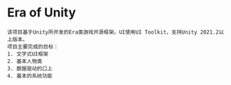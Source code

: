 # Era of Unity
    该项目基于Unity所开发的Era类游戏开源框架。UI使用UI Toolkit，支持Unity 2021.2以上版本。
    项目主要完成的目标：
    1. 文字式UI框架
    2. 基本人物类
    3. 数据驱动的口上
    4. 基本的系统功能